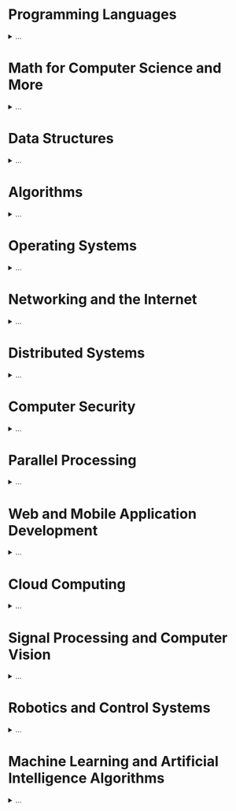 # Programming Languages

<details>
<summary>
...
</summary>

## Every software enthusiast needs to be comfortable in at least one language. If I could stick to Python, I would. But the web demands JS, embedded demands (whatever language compiler you can get that targets your device) mostly C/C++, and cross-platform mobile app development using Unity engine needs C# while MultiOS Engine needs Java (or Kotlin). I love Matlab so very much, but it's not general purpose and it's extremely expensive for professional use

## Compounding all of the above concerns is the fact that you need to be comfortable enough in a single language that you can code on a whiteboard, most notoriously during a big coding interview but also for presentation purposes

## I'm particularly interested in 'full stack python' which is kind of a misnomer because you still need to have a good handle on JS in order to handle some of the frontend work. To exercise, I typically keep a Python shell up next to a NodeJS shell and code the same idea in both. Here are a few of my notes:

|Topic| Python | both | JavaScript |
|-|-|-|-|
| comments | `#`<br>`"""  """` | | `//`<br>`/*  */` |
| declaration |`my_var = 5`| | `var myVar = 5`<br>`let myVar = 5` <br>`const myVar = 5` |
| operators|`//` |`+`<br>`-`<br>`*`<br>`**`<br>`/`<br>`%` | |
| assignment| |`=`<br>`+=`<br>`-=`<br>`*=`<br>`**=`<br>`/=`<br>`%=` | |
| deletion | `del(my_var)` | | `delete(myVar)` |
|increment<br>decrement | | |`++`<br>`--` |
|equivalence |`is` |`==`<br>`!=` |`===`<br>`!==` |
| equivalence rules | `[]==[]` returns `True` | | `[]==[]` returns `false` (because not referring to the same instance) |
| casting | `str()`<br>`int()`<br>`float()`<br>`bool()`| |`String()`<br>`Number()`<br>`Boolean()` |
| special types | without imports, `float('inf')`<br>`float(nan)` | | `NaN`<br>`undefined`<br>`null`<br>`Infinity` |
| type checking | `type()` | | `typeof()`<br>`isNaN()`<br>`isFinite()` |
| array data structure| `[]` is called a 'list' but is implemented as an array | [1,2,3] | `[]` is aptly referred to as an array |
| indexing | `[1,2][0][0]` returns `TypeError` | `[1,2][0]` returns `1` |`[1,2][0][0]` returns `undefined` |
| immutable arrays | `(1,2,3)` called a tuple | |  `(2,3)` is syntactically valid but not useful (returns last element only (`3`)) |
| inserting array element | `a=[]`<br>`a[0]=10` returns `SyntaxError`| | `var a = []`<br>`a[0]=10`<br>`a[100]=20`<br>returns length 101 array (`[10, <99 empty items>, 20]`) |
| removing array element | `arr=['h','i','!']`<br>`del arr[1]`<br> returns `['h','!']` | | `var arr=['h','i','!'];`<br>`delete arr[1]`<br>returns `['h','!']` |
| array length | `len([1,2,3])` | | `[1,2,3].length` |
| access last array element | `[1,2,3][-1]` | | `arr=[1,2,3];`<br>`arr[arr.length-1];` |
| slicing | `[1,2,3][:1]`<br>`[1,2,3][1:]` | | `[1,2,3].slice(null,2)`<br>`[1,2,3].slice(1)` |
| clear array | `arr.clear()` | | `arr.length = 0;` |
| array methods | `arr.append(5)`<br>`arr.extend([5,6])`<br>`.insert()`<br>`.remove()`<br>`.index()` | `.reverse()`<br>`.sort()`<br>`.pop()` | `arr.push(5)`<br>`arr.push(5,6)`<br>`.filter()  .map()  .reduce()`<br>`.every()  .some()`<br>`.keys()`<br>`.shift()  .unshift()` |
| in |`in` refers to values | `in` | `in` refers to indexes |
| range array | `x=list(range(10))`<br>or as a list comprehension<br>`x=[i for i in range(10)]`<br>or in Python3 with unpacking operator<br>`x=[*range(10)]` | | `x=[];`<br>`for (i=0;i<10;i++) {x[i]=i};` |
| string element indexing | | `'hello'[1]` returns `'e'` | |
|string overloaded ops |`*` |`+` | `'2'*'50'` returns type number `100`<br>so does `'2'*50` |
| string methods | `capitalize()`<br>`find()`<br>`upper()  lower()`<br>`isupper()  islower()`<br>`split()  count()` | | `.length` (no parens)<br>`.indexOf()  .lastIndexOf()`<br>`.slice(,)  .replace(,)`<br>`.toUpperCase()  .toLowerCase()`<br>`.concat(,)  .charAt()`<br>`.split()` |
| array-of-string concatenation | `['hello'] + [' world']` | | `['hello'].concat([' world'])` |
| string casting | `list('hi')` returns `['h','i']`<br>`tuple('hi')` returns `('h','i')`| | `var arr = new Array('4')` returns `['4']`<br>this next one is not sting casting, but `var arr = new Array(4)` returns length 4 array `[,,,,]` (note that JS ignores the last comment when there is no data between it and the bracket) |
| regular expressions | not built in, `import re`| | `var a = myStr.search(/mySearchStr/i)`|
| JSON-like syntax | `i,j='k',1`<br>`b={i:j}` returns hash table (dictionary) `{'k':1}`| | `i='k';j=1; b={i:j}` returns object `{i:'k',j:1}` |
| printing | `print()` | | `console.log()` |
| datetime | `import datetime as dt`<br>`d=dt.datetime.now().timestamp()`<br> gets seconds with millisecond precision since 1970 | | `var d = new Date()`<br>`d.getTime();`<br> gets milliseconds since 1970 |
| control flow keywords | `pass` | `continue`<br>`break` | |
| if | `if (conditions):`<br>`elif (conditions):`<br>`else:` | | `if(conditions) { }`<br>`else if (conditions) { }`<br>`else { };` |
| while | `while(conditions):` | | `while(conditions) { };` |
|do-while | not built in<br>`while True:`<br>....`#code`<br>....`if (condition):`<br>........`break` | | `do {]`<br>`while(conditions) { };` |
| for | `for i in range(5):`<br>`for items in list:` | | `for ( var i=0; i<5; i++) { };` |
| switch | not built in | | `switch(myCase) { case 1: break;`<br>....`default:  };` |
| try-catch | `try:`<br>`except:`<br>`finally:` | | `try {  throw "myErr";}`<br>`catch(err) { }`<br>`finally { };` |
| doctests | `def sum(a,b):`<br>....`""" >>> sum(2,2)`<br>....`4 """` | | not built in<br>`npm install doctest`|
| object properties (attributes and methods) | `class MyClass(object):`<br>....`def __init__(self):`<br>........`self.attrib=5`<br>....`def myMethod(self):`<br>........`pass`<br>`myInstance = MyClass()` | | there is a lot more to properly comparing OOP between JS and Python - I will update soon.<br>`myInst={myAttrib:5,myMethod:function(){},};` |
| promises | not built in | | `var promise1 = new Promise(function(resolve, reject) {`<br>....`setTimeout(function() {`<br>........`resolve('foo'); }, 300); });`<br>`promise1.then(function(value) {`<br>....`console.log(value); });`<br>`console.log(promise1);` |
| lambdas | `def addTen(myNum):`<br>....`return myNum + 10`<br>can be written as<br>`addTen = lambda myNum: myNum + 10` | | `function addTen(myNum) { return myNum + 10 };`<br>can be written as<br>`const addTen = (myNum) => myNum + 10;` |
| map example | `def double(x):`<br>....`return x*2`<br>`y=map(double,[1,2,3])`<br>can be written as<br>`y= list(map(lambda x: x*2, [1,2,3]))`<br>or as a list comprehension (not a map)<br>`y=[i*2 for i in [1,2,3]]` | | `const y=[1,2,3].map(x => x*2);` |

### I have examples of more advanced concepts in the data structures and algorithms section of this site - feel free to check them out for more language comparisons

</details>

# Math for Computer Science and More

<details>
<summary>
...
</summary>

## I haven't decided how far I'm going to take this outside of discrete math. There are tons of concepts worth exploring, so I'll have to iterate over this a few times at least as I consider how I want to constrain the scope of this page. A few notes from me to myself are below

* Complexity (Theta, O, Omega)
* Recursion (and logical induction)
* Set theory (including N0, N1, Z, Q, R, C, cardinality)
* Combinatorics, counting probabilities, possibly some notes on distributions
* Possibly some design of experiments (full/fractional factorial, latin hypercube)
* A few topics from information theory
* Logic, K-Maps
* Graph theory
* Optimization
* Possibly some stats and stochastic processes, markov chains
* Functions, functionals
* Linear algebra, ODEs
* Matrix / Tensor calculus
* Orthogonal functions, encoding/decoding, PDEs

## A topic I've been thinking about recently is related to counting probabilities

Years ago in a class called Analysis of Stochastic Processes, my instructor asked a toy problem on a quiz. His favorite Boston baseball team went to the world series, where the best team out of 7 games wins it all. I chewed on that for a few minutes thinking about it as a tree diagram, and trying to wrap my head around accounting for early termination by winning it all after only 4 games. After a meager attempt at drawing the tree on the back of the exam, I realized this method was too complex to draw out. One way to come to the right answer, and I suspect the way he was looking for, was to use a few observations in disjointed sets and the pigeonhole property to realize that there is only one way to win 4 games, (4 choose 3) ways to win 3 games out of 4 then win the 5th, (5 choose 3) ways to win 3 games out of 5 then win the 6th, and (6 choose 3) ways to make it to game 7 then win it all. Adding these all together gives you 35 possible winning outcomes, and by symmetry there are 35 more outcomes where the other team wins.

But it chewed me up for a long time that I couldn't get my head around the problem graphically. At least, not until I recently started looking into [the Catalan Numbers](https://en.wikipedia.org/wiki/Catalan_number#Third_proof). The classic tree diagram I tried to scribble on the back of the exam was just a very inelegant way of taking into account the monotonicity of the problem. If you check out [this figure from Wikipedia](https://en.wikipedia.org/wiki/Catalan_number#/media/File:Catalan_number_algorithm_table.png), imagine a 4x4 grid where traversing a unit to the right is a loss and a unit upward is a win. If you get to one edge of the grid, the series is over. But the image on Wikipedia shows that all of the paths start at the bottom left corner of the grid, and end at the top right, so what's up with that? After chewing on it just a little bit longer it turns out we don't have to worry about it, because by the time you make it to one edge of the grid, the path shown in the image is pigeonholed into traversing the remainder of the edge! So there is nothing else we need to do to compensate for our problem - it is already a perfect analogy. The visualization is beautiful, it would have fit on the back of the exam, and I quickly would have realized the answer for all possible outcomes is simply (2n choose n) - woot! simple yet elegant.

How does this relate to the Catalan numbers? Check out the link to Wikipedia above and it will become immediately obvious.

I realize this discussion probably makes little sense to anybody else reading this. It is not polished, it is out of context, it is a wall of text. But that's OK - I wanted to get the thought written down while it was on my mind and I'll clean it up later. If you're interested in seeing this thought presented in its final form, check back soon! And thanks for reading

## Recursion is a great topic here as it implements inductive logic... Maybe put an example up of the Towers of Hanoi

## I took out the section for classic problems, but I think I still need a place to answer some common coding interview questions. Rotate a matrix in place, detect unique chars, etc..

</details>

# Data Structures

<details>
<summary>
...
</summary>

## Data structures go hand-in-hand with algorithms, which are detailed on another page of this site. The focus here is on implementation and mental models for common data structures, and how some of them are related or can be substituted in different contexts

### Note to self: I think a valuable reference on this page will be to make tables including the theoretical structure and methods for each data structure

## Arrays

The Random Access Machine (RAM - which conveniently Random Access Memory implements) is a model of computation. Think of it as giant array of words (stored in a constant number of registers) that you can navigate by index. In constant time an algorithm used on an array can load and store a constant number of words, and do a constant number of computations.

## Visualize Arrays as "Random Access" and Linked Lists as "Sequential Access"
![wikipedia random access page](https://upload.wikimedia.org/wikipedia/commons/a/a7/Random_vs_sequential_access.svg)

## Linked Lists

The Pointer Machine allows for dynamically allocated objects, each with a constant number of "fields" (either a word or a pointer). A pointer is something that points to another object or to some special value null (referred to as null in JavaScript, None in Python). Modern languages tend to call pointers "references".

A doubly-linked list can be thought of as a sequence of tables, each storing a value, a pointer to the previous object, and a pointer to the next object. In Python you might call it a named tuple, or an object with three attributes. You can implement this model in a Random Access Machine, so a pointer becomes an index into a giant table, and you get the ability to do other things like adding constants to the pointers to point to new places - which is a lot more like pointers in C. But a doubly-linked list in its most general form doesn't allow for this because outside of the context of RAM we might not have this well-ordered property. So the model we're discussing here is actually weaker than linked lists implemented in RAM, but they offer a different way of thinking.

The Python model offers both a RAM perspective and a Pointer Machine perspective for implementing linked lists, and it even offers the basic operations (load,modify,insert), it also has other features built in (sort for instance). Python has a data type called a list, but it is actually implemented as an array. For reasonably sized lists, Python offers modification and accessing the "next list item" in constant time. Python also allows for appending new items to the list in amortized constant time using a technique called table doubling. Concatenating two lists can be done in O(1 + length of first list + length of second list). Finding if an element is in a list using keyword "in" takes linear time. Python implements lists with a counter built in, so finding the length of a list takes constant time. If you want to sort a list, this takes O(n log(n)) time. A hash table in Python is called a dictionary, and with high probability it takes constant time to access a value in a dictionary given a key. If x and y each contain more than 1 word, Python can sum these in O((|x| + |y|)^(lg(3))) time.

## Visualize a LIFO Stack as.. a Stack!

![wikipedia stack abstract data type](https://upload.wikimedia.org/wikipedia/commons/b/b4/Lifo_stack.png)

## Stacks

Stacks work on the principle of "last in, first out" (LIFO). In most languages, there are built-in operations that let you implement this efficiently using pre-existing data types. For instance, in Python there are built-in list methods called .append() and .pop() that will concatenate a new item to the end of the list, or pop the item off that same end of the list.

## Visualize a Queue like the Cafeteria Lunch-Line

![wikipedia FIFO](https://upload.wikimedia.org/wikipedia/commons/d/d3/Fifo_queue.png)

## Priority Queues

Priority Queues implements a set of elements, each associated with a key. You want to pick the max or min priority, you want to delete it from the queue, you want to insert something into the queue, you want to be able to change priorities in the queue. These are all interesting operations that should be able to run fast.

Priority Queues work on the principle of "first in, first out". Because Python implements lists as arrays, it would be inefficient to keep fiddling around with the front end of the list because it may require shifting or in some way modifying all of the other elements - but we can still implement Priority Queues as lists using tools optimized for this purpose (from collections import deque).

As a very important implementation detail, in many cases algorithms requiring Priority Queues benefit from being implemented as a max heap or a min heap.

## Visualize a (Max) Heap as a Binary Tree

![wikipedia heap](https://upload.wikimedia.org/wikipedia/commons/b/bf/Max-heap.png)

## Heaps

Heaps can be efficiently implemented as arrays.

Definition:
Heap as a tree: root is first element (i=1), parent(i)=floor(i/2), left(i) = 2\*i, right(i) = 2\*i+1. It is a nearly complete binary tree (meaning the height of the visualization of this tree is lg(n) - we exploit this by building algorithms that go level-by-level, and if we can do that we get logarithmic complexity algorithms)

Max-Heap Property:
The key of a node >= the keys of its children.

Find max is trivially performed on a Max-Heap. Extract max is not trivially performed because simply yanking the max element from a max heap the structure of a tree in a way that might not be representation invariant (a.k.a. rep invariant).

Heap operations:
* build_max_heap: produces a max heap from an unordered array. O(n).
* max_heapify: correct a single violation of the heap property in a subtree's root. O(lg(n)).
* heap_size: returns size of heap. (O(1) in Python).
* heap_sort ( O(n lg(n)) ):
   1. build_max_heap from unordered array
   2. find max element A[1]
   3. (key step - could do extract_max instead) swap elements A[n] with A[1]. Now max element is at the end of array.
   4. discard node node n from the heap simply by decrementing heap size
   5. new root after the swap may violate Max-Heap Property (MHP) but the children are max heaps, so we can run max_heapify to fix this, then go back to step 2 and repeat.

# Visualize an AVL Tree as a Balanced Binary Search Tree

![wikipedia binary search tree](https://upload.wikimedia.org/wikipedia/commons/d/da/Binary_search_tree.svg)

## Binary Search Trees

## AVL Trees

## Hashing with Chaining

## Hashing with Open Addressing

</details>

# Algorithms

<details>
<summary>
...
</summary>

## I am excited to get some algorithm demos up using both JS and Python. While I love Jupyter notebooks, I think I can do what I need to do using Brython! (It parses Python using JS so you can use Python as an in-browser scripting language!) It's slower than JS but I need to showcase Python, and I would rather incur minor in-browser overhead as opposed to redirecting users to another page just to demo some algorithms

## Comparison Model Sorting Algorithms

### Insertion Sort

<a title="Swfung8 [CC BY-SA 3.0 (https://creativecommons.org/licenses/by-sa/3.0)], via Wikimedia Commons" href="https://commons.wikimedia.org/wiki/File:Insertion-sort-example-300px.gif"><img width="256" alt="Insertion-sort-example-300px" src="https://upload.wikimedia.org/wikipedia/commons/0/0f/Insertion-sort-example-300px.gif"></a>

### Merge Sort

<a title="Swfung8 [CC BY-SA 3.0 (https://creativecommons.org/licenses/by-sa/3.0)], via Wikimedia Commons" href="https://commons.wikimedia.org/wiki/File:Merge-sort-example-300px.gif"><img width="256" alt="Merge-sort-example-300px" src="https://upload.wikimedia.org/wikipedia/commons/c/cc/Merge-sort-example-300px.gif"></a>

## Non-Comparison Model Sorting Algorithms

### Counting Sort

`count = array of k+1 zeros`
`for x in input:`
....`count[key(x)] += 1`

`total = 0`
`for i in 0, 1, ... k:`
....`count[i], total = total, count[i] + total`

`output = array of the same length as input`
`for x in input:`
....`output[count[key(x)]] = x`
....`count[key(x)] += 1 `

`return output`

### Radix Sort

`function bucketSort(array, k) is`
....`buckets ← new array of k empty lists`
....`M ← the maximum key value in the array`
....`for i = 1 to length(array) do`
........`insert array[i] into buckets[floor(k * array[i] / M)]`
....`for i = 1 to k do`
........`nextSort(buckets[i])`
....`return the concatenation of buckets[1], ...., buckets[k]`

## Heapsort

<a title="RolandH [CC BY-SA 3.0 (http://creativecommons.org/licenses/by-sa/3.0/)], via Wikimedia Commons" href="https://commons.wikimedia.org/wiki/File:Sorting_heapsort_anim.gif"><img width="256" alt="Sorting heapsort anim" src="https://upload.wikimedia.org/wikipedia/commons/1/1b/Sorting_heapsort_anim.gif"></a>

## Binary Search Tree Sort

## AVL Sort

## Table Doubling

## Karp-Rabin

`function RabinKarp(string s[1..n], string pattern[1..m])`
....`hpattern := hash(pattern[1..m]);`
....`for i from 1 to n-m+1`
........`hs := hash(s[i..i+m-1])`
........`if hs = hpattern`
............`if s[i..i+m-1] = pattern[1..m]`
................`return i`
....`return not found`

## Breadth First Search

<a title="Alexander Drichel [CC BY 3.0 (https://creativecommons.org/licenses/by/3.0)], via Wikimedia Commons" href="https://commons.wikimedia.org/wiki/File:Breadth-first-tree.svg"><img width="256" alt="Breadth-first-tree" src="https://upload.wikimedia.org/wikipedia/commons/thumb/3/33/Breadth-first-tree.svg/256px-Breadth-first-tree.svg.png"></a>

## Depth First Search

<a title="Alexander Drichel [CC BY-SA 3.0 (https://creativecommons.org/licenses/by-sa/3.0)], via Wikimedia Commons" href="https://commons.wikimedia.org/wiki/File:Depth-first-tree.svg"><img width="256" alt="Depth-first-tree" src="https://upload.wikimedia.org/wikipedia/commons/thumb/1/1f/Depth-first-tree.svg/256px-Depth-first-tree.svg.png"></a>

## Dijkstra's Algorithm

<a title="Subh83 [CC BY 3.0 (https://creativecommons.org/licenses/by/3.0)], via Wikimedia Commons" href="https://commons.wikimedia.org/wiki/File:Dijkstras_progress_animation.gif"><img width="128" alt="Dijkstras progress animation" src="https://upload.wikimedia.org/wikipedia/commons/2/23/Dijkstras_progress_animation.gif"></a>

## Bellman-Ford

## A* (A-star)

<a title="Subh83 [CC BY 3.0 (https://creativecommons.org/licenses/by/3.0)], via Wikimedia Commons" href="https://commons.wikimedia.org/wiki/File:Astar_progress_animation.gif"><img width="128" alt="Astar progress animation" src="https://upload.wikimedia.org/wikipedia/commons/5/5d/Astar_progress_animation.gif"></a>

## Dynamic Programming

</details>

# Operating Systems

<details>
<summary>
...
</summary>

## Complexity limits what we can build, but can be mitigated with modularity and abstraction. Operating systems enforce modularity on a single machine ([MIT 6.033, Spring 2018](https://ocw.mit.edu/courses/electrical-engineering-and-computer-science/6-033-computer-system-engineering-spring-2018/index.htm))

In order to enforce modularity and build an effective OS:
1. Programs shouldn't be able to refer to (or corrupt) each others' memory
   * To enforce this, we virtualize memory
   * The Memory Management Unit (MMU) translates virtual addresses to physical addresses using *page tables*.
2. Programs should be able to communicate
   * To enforce this, we virtualize communication links
   * *Bounded buffers* allow programs to communicate, and are tricky to implement due to *concurrency* (time multiplexed processes). *Locks* allow us to implement *atomic actions*, but this is also tricky to do right thanks to *race conditions*, *deadlock*, and *performance issues*.
3. Programs should be able to share a CPU (without one program halting the progress of others)
   * To enforce this, we virtualize processors
   * *Threads* virtualize a processor to share it among programs. The kernel can suspend the current thread and resume another using *yield*. *Condition variables* provide a more efficient API for threads, where they *wait* for an event and are *notified* when it occurs. *Preemption* forces a thread to be interrupted so we don't have to rely on people correctly using yield, but it requires a special *interrupt* and hardware support to disable other interrupts.

The OS enforces modularity on a single machine via virtualization and abstraction.

The kernel manages page faults and other interrupts.

## Processes

### Semaphores

### Mutexes

## Resource Allocation

## Context Switching

## Scheduling

</details>

# Networking and the Internet

<details>
<summary>
...
</summary>

## [Check out MIT 6.033](https://ocw.mit.edu/courses/electrical-engineering-and-computer-science/6-033-computer-system-engineering-spring-2018/index.htm) for all this and more on networks!

### Network Basics

A *system* is a set of interconnected components that has an expected behavior observed at the interface with its environment.

Complexity limits what we can build and causes a number of unforeseen issues, but these challenges can be mitigated with design principles such as modularity and abstraction.

One way to enforce modularity is to use the [*client/server model*](https://developer.mozilla.org/en-US/docs/Learn/Server-side/First_steps/Client-Server_overview).

In a client/server model, the client's browser sends a GET request to get resources (HTML code, images, etc.) from a remote URL. The server sends a POST reply with the requested resources (if possible and allowable). This is done through the use of [stub clients and Remote Procedure Calls (RPCs)](https://en.wikipedia.org/wiki/Stub_(distributed_computing)) - where the *stub* is the piece of code that converts parameters passed between client and server during an RPC.

The challenges we face with RPCs stem from the fact that they act over a network, and you can't count on communications not to drop out at the worst possible time. We can have servers store state information to *replay* results, preventing multiple requests from a user from repeating completed actions (for example user clicks "buy" on an item multiple times because the "success" page isn't loading like they expect) but the servers could still fail.
We want things like:
* Scalability
* Fault-tolerance and reliability
* Security

What is a network?
* *End points* talk to other end points via *links*
* Links connect end points via *switches*
* *Nodes* are end points or switches
* Nodes are assigned unique names (or addresses - names imbued with location information) to nodes
* In *routing* each node learns a minimum-cost route to every other reachable node
* *Transport* is the process associated with sharing the network efficiently and fairly

### Naming in Systems and Domain Name Systems (DNS)

*Naming* is what allows modules (e.g. a client and a server) to communicate. It is pervasive across systems.
*DNS* maps hostnames to IP addresses, and is a good example of *hierarchy*.
* *Names* are the set of all possible names (e.g. hostnames github.io)
* *Values* are the set of all possible values (e.g. IP addresses 176.9.22.128)
* *Look-up algorithms* *resolve* a hostname to an IP address so that your machine knows where to send data.
   * There are only 13 root server IP addresses on the entirety of the internet today (to the best of my knowledge)
   * If you want to find asa55.github.io:
      * Your browser sends a recursive call to root, root table returns the IP address for the "io" table (which it knows because there are a finite number of extensions, like .com, .edu, etc.)
      * "io" table returns the IP address for the "github" table (which it knows because GitHub "registered" to own the domain name when it bought it)
      * "github" table returns the IP address for "asa55" page (which it knows because GitHub lets me use this domain name)

## Routing

The goal of a routing protocol is to allow each switch to know, for every destination in the network, a minimum-cost route to the destination.

The following two methods are conceptually simple but don't scale well to the size of the internet:
* *Link-state routing* works by disseminating full topology information to all nodes. It is robust against failures, but the overhead of flooding (i.e. sending advertisements (i.e. a list of neighboring nodes and the link costs to those nodes) to every other node) limits its ability to scale.
* *Distance-vector routing* works by disseminating information about the cost of the routes. This has less overhead, but its poor failure handling limits its scale.

For scalable routing, we look to:
* *Path-vector routing*: advertisements include the path
* *Hierarchy of routing*: route between Autonomous Systems (AS) then within AS
* *Topological addressing*: assign addresses to contiguous blocks to make advertisements smaller
* *Border Gateway Protocol (BGP)* provides a means for AS to do *policy routing*. It works on the internet today, though scale is becoming a concern even for this as the internet continues to grow

What we want:
* We want to *route* (and address) scalably while dealing with issues of policy and economy. We can do this through *BGP*.

* We want to transport data scalably while dealing with various application demands. We can do this through *TCP*.
   * TCP provides reliable transport along with congestion control.
   * TCP has been a massive success, but senders don't react to congestion until queues are already full. There are better ways to handle this via *in-network resource management*
      * To handle these issues, we use *queue management* techniques such as:
         * *Droptail*, which drops packets when queue is full
         * *RED (drops) / ECN (marks)*, which drops packets before the queue is full
      * *Traffic differentiation* schemes require a scheduling discipline (a.k.a. *load balancers*)
         * We can also used *delay-based scheduling* if we want to give latency guarantees to certain types of traffic
            * *Priority queueing*, which puts latency-sensitive traffic first
         * We can also use *bandwidth-based scheduling* to allocate a specific amount of network bandwidth to some traffic
            * *Round-robin* (or weighted round-robin or deficit round-robin)

## Firewalls

## Search

## More

In theory, client-server model is less scalable than a Content Delivery Network (CDN) model, is less scalable than a Peer-to-Peer (P2P) network model. CDNs don't scale the same way that P2P networks do but provide features that P2P networks can't. P2P networks are infinitely scalable in theory, but incentivizing peers to cooperate well is a challenge.

</details>

# Distributed Systems

<details>
<summary>
...
</summary>

## [Check out MIT 6.033](https://ocw.mit.edu/courses/electrical-engineering-and-computer-science/6-033-computer-system-engineering-spring-2018/index.htm) for all this content and more!

Systems have faults. We have to take this into account and build reliable, *fault-tolerant systems*. 

We design fault-tolerant systems by:
1. Identifying all possible faults
2. Detecting and containing the faults
3. Handling the faults

On reliability:
* Reliability always comes at a cost (dollars, time, simplicity)
   * We can quantify reliability with many metrics, one of which is Mean Time Between Failures (MTBF)
* Our main tool for improving reliability is *redundancy*
   * One form of redundancy is *replication*
      * *Redundant Array of Inexpensive Disks (RAID)* replicates data across disks in a smart way
      * There are multiple RAID system to deal with disk failures
         * RAID 1 (mirroring) can recover from a single disk failure but requires 2N disks
         * RAID 4 (dedicated parity disk) can recover from a single disk failure, only requires N+1 disks, but all writes hit the parity disk
         * RAID 5 (spread out the parity) can recover from a single disk failure, only requires N+1 disks, and the writes are spread across multiple disks

We need to be able to build reliable systems from unreliable components.
* This is difficult because reasoning about failures is difficult
* Abstractions can help us reason about failures. These include:
   * *Atomicity:* an action is atomic if it happens completely or not at all
      * It is tricky to design actions to be atomic, but if we can, it will substantially simplify reasoning about faults
      * Even though they perform poorly, we can move towards atomicity with *shadow copies*
      * (Write-ahead) logs provide atomicity with better performance than shadow copies
         * *Cell storage* is used with the log for better read-performance, while *caches* and *truncation* can be used to improve write-performance and recovery-performance
   * *Isolation:* if we guarantee isolation, then two actions will appear to run serially even if they were executed concurrently
      * It is a bad idea to actually run processes serially using a global lock
         * We can't just put *locks* around everything - using them is critical but must be applied systematically
      * There are many ways in which multiple transactions can appear to have run in sequence. These are called different notions of *serializability*
         * *Conflicts* arise if two operations operate on the same object and at least one of them is a write
         * A schedule is *conflict serializable* if the order of all its conflicts is the same as the order of the conflicts in some sequential schedule
            * We can use this to construct a conflict graph, noting that a schedule is conflict serializable if and only if it has an acyclic conflict graph
            * We don't want to generate all possible schedules and check their conflict graphs. This is too hard. Instead we can just use:
               * *Two-phase Locking (2PL)*
                  1. Each shared variable has a lock
                  2. Before any operation on a variable, the transaction must acquire the corresponding lock
                  3. After the transaction releases a lock, it may not acquire any other locks
               * The course notes prove that 2PL produces a conflict-serializable schedule, but notes that it can result in deadlock, which can be resolved by taking advantage of atomicity
   * *Transactions:* provide atomicity and isolation
      * *Two-phase commits* allow us to achieve multi-site (a.k.a. distributed) atomicity.
         * Failures in a two-phase commit are either aborted or recover into the prepared state, depending on where the failure occurs. Both are safe
         * Our remaining issues deal with availability and replication: we will replicate data across sites to improve availability but must deal with keeping multiple copies of data *consistent*
            * *Replicated State Machines (RSMs)* provide *single-copy consistency* (i.e. operations complete as if there is a single copy of the data, though internally there are replicas)
               * RSMs use a *primary-backup* mechanism for replication. The *view server* ensures that only one replica acts as the primary. It can also recruit new backups after servers fail
                  * To handle view-server failures, we need a mechanism to provide *distributed consensus*

</details>

# Computer Security

<details>
<summary>
...
</summary>

## [Check out MIT 6.033](https://ocw.mit.edu/courses/electrical-engineering-and-computer-science/6-033-computer-system-engineering-spring-2018/index.htm) for all this and more!

## Security Basics

To build more secure systems:
1. *Policy:* be clear about goals
2. *Threat Model:* be clear about assumptions

Think about a client trying to access a server:
* A *principal* is what identifies the client on a server
   * *Authentication* verifies that the principal is who they claim to be
   * *Authorization* verifies that the principal has access to perform their request
* *Complete mediation* is where every request for a resource goes through a *guard*
   * The guard model can suffer from *adversarial attacks* like SQL injection
   * Even though things can still go wrong, systems that use this model avoid common pitfalls
   * A guard typically provides authentication and authorization
      * Problems with guards:
         * An adversary with access to the server can get passwords
            * If we try to mitigate this with hashes, hashes are still fast to compute so an adversary could quickly create a *rainbow table*
               * If we try to mitigate this with a slow hash, adversaries could still create rainbow tables for the most common passwords
                  * If we mitigate this by adding *salt*, an adversary would need a separate rainbow table for every possible salt
* We want to avoid transmitting the same password over and over. Once the client has been authenticated, the server will send it a *session cookie*, which it can use to keep authenticating itself for a period of time
   * Problems with cookies:
      * Adversaries could easily create their own cookies
         * If we try to mitigate by including a hash inside the cookie, adversaries could still easily create their own cookies
            * If we try to mitigate by including a server key in the cookie, adversaries could still easily create their own cookies
               * We need to hash against the server key and the username and the expiration and keep that in the cookie. That way, the adversary can't directly access the server key (unlike username and expiration, which are included separately in the cookie outside of the hash result)
* We want to prevent against phishing attacks, where adversaries trick users into revealing their passwords
   * We need to avoid sending passwords to the server entirely, but still allow valid servers to authenticate users
   * Using a *challenge-response protocol*, a password is never sent directly (but a hash of the password and a random number is, making the password non-recoverable)
* *Bootstrapping*, or the process of initially setting or resetting a password is tricky
* There may be better alternatives to passwords, but there are always trade-offs. Modifications that add security may also increase complexity and decrease usability.
* *Secure channels:*
   * *Confidentiality (or secrecy)* is what you have when an adversary can't learn the contents of your message
   * *Integrity* is what you have when an adversary can't tamper with message contents (but if they do, the client and/or server will detect it)
   * Given a key and a message, an encryption function will generate *ciphertext*
      * Given the ciphertext, it is (virtually) impossible to obtain the message without knowing the key
      * Encrypting with *symmetric keys* provides secrecy, and using a Message Authentication Code (MAC) provides integrity
         * *Diffie-Hellman key exchange* lets us exchange the symmetric key securely
   * To verify identities, we use *public-key cryptography* and cryptographic *signatures*. We often distribute public keys with *certificate authorities*, though this method is not perfect

When an attacker's goal is to prevent legitimate access to an internet resource, they might use:
* *Distributed Denial of Service attacks* to congest the service enough to make it unavailable
   * *Botnets* are large collections of compromised machines controlled by an attacker. These make DDoS attacks much easier and very practical to mount
      * *Cross-site scripting (XSS)*: if this script is executed on a victim's machine, the attacker will get the victim's cookie - this plays into setting up a botnet
      * *Network Intrusion Detection Systems (NIDS)* attempt to detect network attacks so that users can then prevent them (detection being the first step towards prevention)
         * There are challenges with this, not to mention some DDoS attacks mimic legitimate traffic, not to mention DDoS traffic doesn't even come from attacker-owned machines
            * DDoS attacks are particularly difficult to prevent because they are difficult to detect
            * DDoS can also mount attacks by controlling routers, and are particularly devastating when parts of the *network infrastructure* are attacked (e.g. DDoSing the DNS root zone, making fake BGP announcements)

MIT 6.033 also illustrates case studies in aspects of *anonymity* by [illustrating digital currency or BitCoin here](https://ocw.mit.edu/courses/electrical-engineering-and-computer-science/6-033-computer-system-engineering-spring-2018/week-13/MIT6_033S18lec24.pdf) and [onion routing or Tor here](https://ocw.mit.edu/courses/electrical-engineering-and-computer-science/6-033-computer-system-engineering-spring-2018/week-14/MIT6_033S18lec25.pdf)

### TODO: Either make a dedicated server page or include a server config here, possibly just a LAMP stack

</details>

# Parallel Processing

<details>
<summary>
...
</summary>

This is the only section on this site that is a direct summation of my notes from a recent coding bootcamp, offered as an 8-hour onsite workshop featuring some Nvidia's own expert staff!

## Python CUDA and Numba

Check out NVIDIA's [Deep Learning Institute!](https://www.nvidia.com/en-us/deep-learning-ai/education/)

## Elementwise Operations

    Use Numba to compile Python functions for the CPU.
    Understand how Numba compiles Python functions.
    GPU accelerate NumPy ufuncs.
    GPU accelerate hand-written vectorized functions.
    Optimize data transfers between the CPU host and GPU device.


## 1-D Operations

* Write custom CUDA kernels in Python and launch them with an execution configuration.
* Utilize grid stride loops for working in parallel over large data sets and leveraging memory coalescing.
* Use atomic operations to avoid race conditions when working in parallel.

## 2-D Operations

</details>

# Web and Mobile Application Development

<details>
<summary>
...
</summary>

# Frontend

## Vanilla HTML / CSS / JS

## Frameworks

# Architecture

* React
* Chromium
* GraphQL
* Web Components

## UI / UX

* Material Design

## Firewalls

## Load Balancers

## Domain Name System

Think CNAME

## Content Delivery Networks

## Static Files

## Webservers

## Fileservers

## Databases

* IndexedDB

When it comes to the basics of databases, Beck Williams says it all in [his post on Medium](https://medium.com/@rwilliams_bv/intro-to-databases-for-people-who-dont-know-a-whole-lot-about-them-a64ae9af712)

When it comes to relational or nonrelational databases, they're just places where you can store things. Even then, you typically don't keep heavy data sitting around in a database because [there are other sensible options](https://dba.stackexchange.com/questions/2445/should-binary-files-be-stored-in-the-database) such as including references in the database to data-intensive files that live in a separate fileserver.

The questions people really want to know when they ask you about your knowledge of databases will come down to a few aspects:
1. Do you know SQL? There are many advanced queries you can run to get the things you're looking for in relational databases.
2. SQL doesn't necessarily carry over to your nonrelational database queries, so at minimum know how to work with data in your preferred NRDB
3. The key issues surrounding databases might just be related to performance and security. Every database you stand-up has configurations that you should know how to navigate. This is highly implementation-dependent and you'd be doing yourself a favor if you know how to recommend tying your database into other services (via frontend and backend API's you define - you're probably going to be the one writing the middleware tie-ins to your database, so it's on you to know how to make it happen!)

### I am interested in demonstrating a few nontrivial queries to RDB's and NRDB's, but mainly this page is for the considerations needed for tying DB's into a practical system that scales. I'm still thinking through how I want to demo this - possibly just on my server config demo and I'll link to that from here...

## Security

* Layering security and network layering

# Serverless Computing

To visualize what this is all about, see [this classic tutorial from AWS](https://aws.amazon.com/getting-started/projects/build-serverless-web-app-lambda-apigateway-s3-dynamodb-cognito/)

![serverless example](https://d1.awsstatic.com/Test%20Images/Kate%20Test%20Images/Serverless_Web_App_LP_assets-16.7cbed9781201a79b9efa761807c4312e68b23485.png)

[Dan on Medium reminds us](https://medium.com/better-programming/the-myths-and-misconceptions-about-serverless-7b271b8f0dda)
![It's not serverless, batman](https://miro.medium.com/max/638/0*MOlSHvVHtFsX7wtn)

## What Makes Serverless Great

* No server management with automated high availability
   * This aspect is abstracted away from developers. Why pull dev resources away from innovation to perform IT related work when you can have improved security and uptime for less?
* Flexible scaling and pay for value
   * The serverless model is pay-as-you-go. Serverless providers charge for units of consumption rather than units of individual servers

## The Serverless Manifesto

* Functions are the unit of deploying and scaling
* No machines, VMs, or containers visible in the programming model
* Permanent storage lives elsewhere
* Scales per request. Users cannot over- or under-provision capacity
* Never pay for idle (no cold servers/containers or their costs)
* Implicitly fault tolerant because functions can run anywhere
* BYOC - Bring your own code
* Metrics and logging are a universal right

</details>

# Cloud Computing

<details>
<summary>
...
</summary>

## Every AWS Cloud Service in 5 Minutes or Less

|Topic| Name | Full Name | What it does | What it costs |
|-|-|-|-|-|
|Compute|EC2|Elastic Cloud Compute|||
|Compute|Lightsail||||
|Compute|ECR|Elastic Container Registry|||
|Compute|ECS|Elastic Container Service|||
|Compute|EKS|Elastic Kubernetes Service|||
|Compute|Lambda||||
|Compute|Batch||||
|Compute|EB|Elastic Beanstalk|||
|Compute|Serverless Application Repository||||
|Storage|S3|Simple Storage Service|||
|Storage|EFS|Elastic File System|||
|Storage|FSx||||
|Storage|S3 Glacier||||
|Storage|Storage Gateway||||
|Storage|AWS Backup||||
|Database|RDS|Relational Database Service|||
|Database|DynamoDB||||
|Database|EC|ElastiCache|||
|Database|Neptune||||
|Database|Redshift||||
|Database|QLDB|Quantum Ledger Database|||
|Database|DocumentDB||||
|Migration & Transfer|Migration Hub||||
|Migration & Transfer|Application Discovery Service||||
|Migration & Transfer|Database Migration Service||||
|Migration & Transfer|Server Migration Service||||
|Migration & Transfer|AWS Transfer for SFTP||||
|Migration & Transfer|Snowball||||
|Migration & Transfer|DataSync||||
|Networking & Content Delivery|VPC|Virtual Private Cloud|||
|Networking & Content Delivery|CloudFront||||
|Networking & Content Delivery|Route 53||||
|Networking & Content Delivery|API Gateway||||
|Networking & Content Delivery|Direct Connect||||
|Networking & Content Delivery|App Mesh||||
|Networking & Content Delivery|Cloud Map||||
|Networking & Content Delivery|Global Accelerator||||
|Dev Tools|CodeStar||||
|Dev Tools|CodeCommit||||
|Dev Tools|CodeBuild||||
|Dev Tools|CodeDeploy||||
|Dev Tools|CodePipeline||||
|Dev Tools|Cloud9||||
|Dev Tools|X-Ray||||
|Robotics|RoboMaker||||
|Customer Engagement|AWS IQ||||
|Customer Engagement|Support||||
|Customer Engagement|Managed Services||||
|Blockchain|Managed Blockchain||||
|Satellite|Ground Station||||
|Management & Governance|Organizations||||
|Management & Governance|CloudWatch||||
|Management & Governance|Auto Scaling||||
|Management & Governance|CloudFormation||||
|Management & Governance|CloudTrail||||
|Management & Governance|Config||||
|Management & Governance|OpsWorks||||
|Management & Governance|Service Catalog||||
|Management & Governance|Systems Manager||||
|Management & Governance|Trusted Advisor||||
|Management & Governance|Control Tower||||
|Management & Governance|License Manager||||
|Management & Governance|Well-Architected Tool||||
|Management & Governance|Personal Health Dashboard||||
|Management & Governance|Chatbot||||
|Management & Governance|Launch Wizard||||
|Media Services|Elastic Transcoder||||
|Media Services|Kinesis Video Streams||||
|Media Services|MediaConnect||||
|Media Services|MediaConvert||||
|Media Services|MediaLive||||
|Media Services|MediaPackage||||
|Media Services|MediaStore||||
|Media Services|MediaTailor||||
|Media Services|Elemental Appliances & Software||||
|Machine Learning|SageMaker||||
|Machine Learning|Comprehend||||
|Machine Learning|Forecast||||
|Machine Learning|Lex||||
|Machine Learning|Machine Learning||||
|Machine Learning|Personalize||||
|Machine Learning|Polly||||
|Machine Learning|Rekognition||||
|Machine Learning|Textract||||
|Machine Learning|Transcribe||||
|Machine Learning|Translate||||
|Machine Learning|DeepLens||||
|Machine Learning|DeepRacer||||
|Analytics|Athena||||
|Analytics|EMR|Elastic Map Reduce|||
|Analytics|CloudSearch||||
|Analytics|Elasticsearch Service||||
|Analytics|Kinesis||||
|Analytics|QuickSight||||
|Analytics|Data Pipeline||||
|Analytics|Data Exchange||||
|Analytics|Glue||||
|Analytics|Lake Formation||||
|Analytics|MSK|Managed Streaming for Apache Kafka|||
|Security, Identity & Compliance|IAM|Identity and Access Management|||
|Security, Identity & Compliance|Resource Access Manager||||
|Security, Identity & Compliance|Cognito||||
|Security, Identity & Compliance|Secrets Manager||||
|Security, Identity & Compliance|GuardDuty||||
|Security, Identity & Compliance|Inspector||||
|Security, Identity & Compliance|Macie||||
|Security, Identity & Compliance|Single Sign-On||||
|Security, Identity & Compliance|Certificate Manager||||
|Security, Identity & Compliance|Key Management Service||||
|Security, Identity & Compliance|CloudHSM||||
|Security, Identity & Compliance|Directory Service||||
|Security, Identity & Compliance|WAF & Shield||||
|Security, Identity & Compliance|Artifact||||
|Security, Identity & Compliance|Security Hub||||
|Mobile|Amplify||||
|Mobile|Mobile Hu||||
|Mobile|AppSync||||
|Mobile|Device Farm||||
|AR & VR|Sumerian||||
|Application Integration|Step Functions||||
|Application Integration|EventBridge||||
|Application Integration|MQ|Message Queue|||
|Application Integration|SNS|Simple Notification Service|||
|Application Integration|SQS|Simple Queue Service|||
|Application Integration|SWF|Simple Workflow Service|||
|AWS Cost Management|Cost Explorer||||
|AWS Cost Management|Budgets||||
|AWS Cost Management|Marketplace Subscriptions||||
|Customer Engagement|Connect||||
|Customer Engagement|Pinpoint||||
|Customer Engagement|Simple Email Service||||
|Business Applications|Alexa for Business||||
|Business Applications|Chime||||
|Business Applications|WorkMail||||
|End User Computing|WorkSpaces||||
|End User Computing|AppStream 2.0||||
|End User Computing|WorkDocs||||
|End User Computing|WorkLink||||
|Internet of Things|IoT Core||||
|Internet of Things|FreeRTOS||||
|Internet of Things|IoT 1-Click||||
|Internet of Things|IoT Analytics||||
|Internet of Things|IoT Device Defender||||
|Internet of Things|IoT Device Management||||
|Internet of Things|IoT Events||||
|Internet of Things|IoT Greengrass||||
|Internet of Things|IoT SiteWise||||
|Internet of Things|IoT Things Graph||||
|Game Development|GameLift||||

</details>

# Signal Processing and Computer Vision

<details>
<summary>
...
</summary>

* FIR
* IIR
* Low pass, high pass, band, notch, various common filter designs
* Equivalence of transfer functions and timeseries models
* Fourier and Laplace transforms, wavelets
* Coding and compression
* Optimal receivers
* DACs
* Feature extraction
* Estimation and detection
* Statistical signal processing
* Image denoising
* Image histogram
* Inpainting
* Tone mapping
* Retinex
* Gamma correction
* Anisotropic diffusion
* Homography
* Image compression standards
* Color mapping
* Active contour
* Blob detection
* Canny edge detection
* Harris corner detector
* RANSAC
* SIFT
* BoPoE
* AAM
* Object recognition
* Gesture recognition
* Kadir-Brady
* Eigenfaces
* OpenGL

</details>

# Robotics and Control Systems

<details>
<summary>
...
</summary>

Control systems are awesome, cross-disciplinary tools that take your systems from "where they are" to "where they ought to be". There is so much buried in that statement, but for now I'll assume the reader has a conceptual understanding of the role of feedback in system design

## I need to get OpenAI Gym in browser, but if I can't get that to work I'll opt for MatterJS

## Modeling Dynamic Systems and System Identification

## Classical Control

The systems appropriately captured by this subset of control theory are few. Classical control lives in a single-input-single-output (SISO) linear world (not time varying, but possibly with some time delay).

All of the above caveats aside this is the branch of control theory most people are comfortable with, and almost across the board in industry I only see people using the "try it and see if it's good enough" approach, and if it's not "bandage it until it is".

To be fair, it is extremely intuitive. Even if you haven't heard of a control system before, if you've ever solved a problem where "your output is here but you want it to be there", you've almost certainly implemented a proportional controller without realizing it in the past.

I'm going to skip the theory on this one, because there is a lot but the only things you really need to know are the following:

* In a classical control system, we get one measurement variable, one actuation variable, one output variable to work with
   * The systems in classical control are modeled by Linear-Time-Invariant Ordinary Differential Equations (LTI ODEs)
   * A system characterized by LTI ODEs can be represented in the frequency domain using transfer functions (in the form of Fourier or Laplace transforms)
   * The output of a system with respect to its input can be decomposed into a transient and steady-state response
   * Fourier transforms capture steady-state response while Fourier transforms capture transient plus steady-state responses
   * You can infer the system transfer function from its magnitude / phase Bode plots (which you can typically derive through testing but it's rarely in the datasheets for your equipment)
   * Even if the system has a "high order", the terms with the slowest time-constants dominate the system response - so reducing the order of the model and still getting great performance is possible
   * If you have the open-loop transfer function for your system, you can easily design a controller that will give you the closed-loop response characteristics you want
* The truth of the matter is that people don't use classical control because it's right, they use it because they understand it and many times it "just works"
   * Don't expect your system to be LTI, it's almost definitely not
   * More insidiously - don't expect your system constraints to be taken into account by a linear control design (these considerations are baked into safety logic you build around a linear controller in case things go out of whack - but this systems engineering consideration is not in any way related to classical control)
   * The optimal controller for a system could be of arbitrary order
      * The slowest time constants dominate
      * Let's reduce this to "the slowest time constant dominates"
      * Let's reduce this to "throw a PID controller on it and see what happens"
         * note that PID controllers have well-defined order (order 2), so we're implicitly saying that we hope this is high enough order to capture the performance we're looking for
         * The number of parameters we can tune (3) are few enough that we can usually tune-by-hand and eye-up the response until we think it's good enough
         * We don't need to have a system model in order to tune a PID controller (even though we could still get one to analyze how well we did with our manual tuning efforts - otherwise we'd never know how well we did). This is why PID control is considered a "model-free" method, even though it's more like a "we didn't take the time to model our assumptions" method
   * A Proportional Integral Derivative (PID) controller can be constructed from phase lead, phase lag, lag-lead, and lead-lag compensators by cascading them together. The inverse is also true, though you won't find many applications with PID controllers cascaded in this way (people use cascaded PID for other reasons)
* The main takeaway should be that if you have a SISO system that is inherently stable, go ahead and try PID. 
   * If your system is not inherently stable and you can't just experiment on the system live without breaking something, then:
      * If you can write up some safety logic that will prevent you from breaking things beyond certain thresholds (e.g. if your thermal system starts overheating, trip the supply voltage and/or take some other fault-protective actions), then write up the fault protection logic and try PID in the safe range
      * There are also some modifications to PID control that help account for practical challenges (derivative kick, integral windup, gain scheduling, bumped or bumpless transfer, gain limiting, and a ton more - none of these are textbook classical control solutions though and certainly not LTI compliant)
* If you can't "just try" PID or if you did and the performance wasn't good enough, you'll probably need to turn to other control system methods
   * How easy is it to model? 
      * Easy --> optimal or nonlinear control
      * Easy but with uncertainties --> robust or adaptive control
      * Difficult --> underactuated control
   * I didn't comment on the fact that classical control lives in an analog world, but the control system implementations are all digital. If you're in an industrial setting and using industrial control equipment (like a PLC or PAC), it probably has PID functionality built-in. If not and you need to implement your own from scratch (like on an embedded processor), you'll probably need to take a look at digital control to make sure you know the impact of how you decide to implement derivatives/integrals/a whole host of fun new numerics and sampling challenges

## Digital Control

I don't have a place for signal processing on this site yet... But for now here is a good place to discuss canonical sampling concerns, ADC/DAC, frequency domain and more

## Robust Control

Robust control is an extension of linear control theory. Even though technically linear multivariable control systems could be considered a separate topic, I'm wrapping it up into robust control just to give the complete look at all things linear beyond classical control.

The discussion on robust control will start with regular MIMO control, pole placement, and then dive into Q-parameterization, quantifying uncertainty, and mu-synthesis.

## Adaptive Control

What do you do when you don't have a model? Adaptive control isn't it, but the good news is that if you have a model where the parameters are linearly separable, then we can use adaptive control to estimate the parameters online, which is pretty cool and extremely useful (even as an alternative method for system identification).

Also, a little less strictly, you can pick among certain reasonable models in standard-form and adapt to the parameters of that model. This is basically just a minor workaround to the situation where you don't have an existing form for a model for your system, but you still want the benefits of adaptive control (namely that performance can be optimized in real-time online while the system is live).

## Optimal Control

* Discrete time optimal control
* Continuous time optimal control
* LQ
* LQR
* Finite horizon
* Infinite horizon
* Pontryagin's Principle, Hamilton-Jacobi-Bellman Equation
* Calculus of Variations, cost, Lagrangian, constraints
* The Riccati Equation and the Algebraic Riccati Equation
* Model Predictive Control (MPC) (Receding Horizon Control)

## Nonlinear Control

* [Models for common nonlinearities](https://abrarhashmi.files.wordpress.com/2017/03/hassan-k-khalil-nonlinear-systems-prentice-hall-2002.pdf) (static friction, Coulomb friction, linear viscous friction, Stribeck effect, relay, saturation, quantization, dead zone)
* Lyapunov stability
* limit cycles
* bifurcation
* chaos
* multiple equilibria
* finite escape time
* gain scheduling
* feedback linearization
* sliding mode control
* integral backstepping
* passivity based control
* Lyapunov redesign
* sliding mode control

## Underactuated Control

I didn't know Russ Tedrake recorded [this class](http://underactuated.mit.edu/underactuated.html) again earlier this year!! I met someone who took this class with him not too long ago, and I've watched the recordings and read the course notes from a few years ago. I'm due for a refresh and can't wait to see how his team has evolved their nonlinear systems software package, Drake. So much to say here, but the learning-based controls are our path to the future for certain

### Trajectory Optimization

</details>

# Machine Learning and Artificial Intelligence Algorithms

<details>
<summary>
...
</summary>

## Clarification on Terminology

1. Artificial intelligence contains machine learning as a subdiscipline

2. Career titles:
   * Data Analytics: provides insights intended to improve products or business outcomes
   * Data Engineering: responsible for defining and maintaining data pipelines, usually maintaining ownership over relevant database / data warehouse / data lake systems
   * Data Science: models the data and extracts meaning from it (definitely the most glorified, rightly so in bleeding-edge R&D groups but not so much for the vast majority of engineering teams applying off-the-shelf ML algorithms)

## Types of ML

1. Supervised learning (used for classification and regression) is less data-hungry than
2. Unsupervised learning (used for clustering) is less data hungry than
3. Reinforcement learning (used for learning through interactions)

Arguably there are other topics that get bundled in with ML but this captures the lion's share of the market.

## Common Algorithms

![sklearn algos](https://scikit-learn.org/stable/_static/ml_map.png)

Linear regression and polynomial models
Gradient descent
Bias-variance tradeoff, generalization error, irreducable error, bias & variance plots, cubic splines
Training and test sets (training error should be similar to test error)
Mean Square Error decomposition
Multiple regression, regularization, lasso regression, ridge regression
Sparsity, complexity, interpretability
Logistic regression, cost functions, likelihood functions, accuracy, precision, recall
1 vs all, all vs all, validation, k-fold cross validation, multiclass classification, kNN, feature engineering, curse of dimensionality, PCA, LDA, swap sampling
prep data (vast majority of time), choose model, train, deploy, monitor
7 deadly sins of big data
decision trees, boosting, bagging, bootstrapping, (extremely) random forests, ensemble modeling
Discriminitive vs generative modeling
Naive Bayes, t-SNE, autoencoders, variational autoencoders
SVMs, maximal margin classifiers, support vector classifiers, hinge loss, kernel trick, support vector regression
Neural nets, activation functions, LeNet-5, nn playground, backprop, preventing overfitting
Augmentation, regularization, dropout, batch, annealing, momentum, weight initialization, ADAM, RMSProp, Adagrad
Fully connected networks, CNNs, max pooling, AlexNet, Vgg-16, Inception, ResNet, DenseNets
GANs, style transfer, deep dream, RNNs
k-means, Gaussian mixture models, EM clustering, hierarchical clustering, density estimation
NLP, spam filtering, POS tagging, NEE, NER, sentiment analysis, word sense disambiguation, question answering, paraphrasing, summarization, co-reference resolution, tf-idf, topic modeling, latent Dirichlet allocation

</details>
